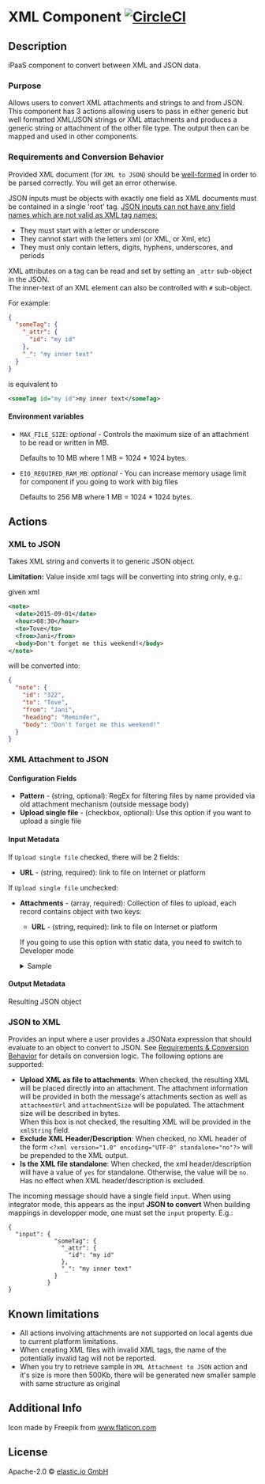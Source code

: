 # XML Component [![CircleCI](https://circleci.com/gh/elasticio/xml-component.svg?style=svg)](https://circleci.com/gh/elasticio/xml-component)

## Description
iPaaS component to convert between XML and JSON data. 

### Purpose
Allows users to convert XML attachments and strings to and from JSON.
This component has 3 actions allowing users to pass in either generic but well formatted XML/JSON strings or XML attachments 
and produces a generic string or attachment of the other file type. The output then can be mapped and used in other components.

### Requirements and Conversion Behavior
Provided XML document (for `XML to JSON`) should be [well-formed](https://en.wikipedia.org/wiki/Well-formed_document) 
in order to be parsed correctly. You will get an error otherwise. 

JSON inputs must be objects with exactly one field as XML documents must be contained in a single 'root' tag. 
[JSON inputs can not have any field names which are not valid as XML tag names:](https://www.w3schools.com/xml/xml_elements.asp) 
* They must start with a letter or underscore
* They cannot start with the letters xml (or XML, or Xml, etc)
* They must only contain letters, digits, hyphens, underscores, and periods

XML attributes on a tag can be read and set by setting an `_attr` sub-object in the JSON.  
The inner-text of an XML element can also be controlled with `#` sub-object.

For example:
```json
{
  "someTag": {
    "_attr": {
      "id": "my id"
    },
    "_": "my inner text"
  }
}
```
is equivalent to
```xml
<someTag id="my id">my inner text</someTag>
```

#### Environment variables 
* `MAX_FILE_SIZE`: *optional* - Controls the maximum size of an attachment to be read or written in MB.

  Defaults to 10 MB where 1 MB = 1024 * 1024 bytes.
* `EIO_REQUIRED_RAM_MB`: *optional* - You can increase memory usage limit for component if you going to work with big files

  Defaults to 256 MB where 1 MB = 1024 * 1024 bytes.

## Actions

### XML to JSON
Takes XML string and converts it to generic JSON object.

**Limitation:**
Value inside xml tags will be converting into string only, e.g.:   

given xml
```xml
<note>
  <date>2015-09-01</date>
  <hour>08:30</hour>
  <to>Tove</to>
  <from>Jani</from>
  <body>Don't forget me this weekend!</body>
</note>
```

will be converted into:
```json
{
  "note": {
    "id": "322",
    "to": "Tove",
    "from": "Jani",
    "heading": "Reminder",
    "body": "Don't forget me this weekend!"
  }
}
```

### XML Attachment to JSON
#### Configuration Fields

* **Pattern** - (string, optional): RegEx for filtering files by name provided via old attachment mechanism (outside message body)
* **Upload single file** - (checkbox, optional): Use this option if you want to upload a single file

#### Input Metadata
If `Upload single file` checked, there will be 2 fields:
* **URL** - (string, required): link to file on Internet or platform

If `Upload single file` unchecked:
* **Attachments** - (array, required): Collection of files to upload, each record contains object with two keys:
  * **URL** - (string, required): link to file on Internet or platform

  If you going to use this option with static data, you need to switch to Developer mode
    <details><summary>Sample</summary>
  <p>

  ```json
  {
    "attachments": [
      {
        "url": "https://example.com/files/file1.xml"
      },
      {
        "url": "https://example.com/files/file2.xml"
      }
    ]
  }
  ```
  </p>
  </details>

#### Output Metadata

Resulting JSON object

### JSON to XML 
Provides an input where a user provides a JSONata expression that should evaluate to an object to convert to JSON. 
See [Requirements & Conversion Behavior](#requirements-and-conversion-behavior) for details on conversion logic.
The following options are supported:
* **Upload XML as file to attachments**: When checked, the resulting XML will be placed directly into an attachment.
The attachment information will be provided in both the message's attachments section as well as `attachmentUrl` and `attachmentSize`
will be populated. The attachment size will be described in bytes.  
When this box is not checked, the resulting XML will be provided in the `xmlString` field.
* **Exclude XML Header/Description**: When checked, no XML header of the form `<?xml version="1.0" encoding="UTF-8" standalone="no"?>` will be prepended to the XML output.
* **Is the XML file standalone**: When checked, the xml header/description will have a value of `yes` for standalone. Otherwise, the value will be `no`. Has no effect when XML header/description is excluded.

The incoming message should have a single field `input`. When using integrator mode, this appears as the input **JSON to convert** When building mappings in developper mode, one must set the `input` property. E.g.:
```
{
  "input": {
             "someTag": {
               "_attr": {
                 "id": "my id"
               },
               "_": "my inner text"
             }
           }
}
```

## Known limitations
 - All actions involving attachments are not supported on local agents due to current platform limitations.
 - When creating XML files with invalid XML tags, the name of the potentially invalid tag will not be reported.
 - When you try to retrieve sample in `XML Attachment to JSON` action and it's size is more then 500Kb, there will be generated new smaller sample with same structure as original

## Additional Info
Icon made by Freepik from www.flaticon.com 

## License

Apache-2.0 © [elastic.io GmbH](https://elastic.io)
